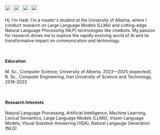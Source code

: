 
[<img src="https://raw.githubusercontent.com/FortAwesome/Font-Awesome/6.x/svgs/brands/github.svg" width="25" height="25">](https://github.com/Hadishh)
[<img src="https://raw.githubusercontent.com/FortAwesome/Font-Awesome/6.x/svgs/brands/x-twitter.svg" width="25" height="25">](https://twitter.com/hadishhh) 
[<img src="https://raw.githubusercontent.com/FortAwesome/Font-Awesome/6.x/svgs/brands/linkedin.svg" width="25" height="25">](https://www.linkedin.com/in/hadi-sheikhi/)
[<img src="https://raw.githubusercontent.com/FortAwesome/Font-Awesome/6.x/svgs/solid/envelope.svg" width="25" height="25">](mailto:hsheikhi@ualberta.ca)

Hi, I'm Hadi.
I'm a master's student at the University of Alberta, where I conduct research on Large Language Models (LLMs) and cutting-edge Natural Language Processing (NLP) technologies like chatbots. My passion for research drives me to explore the rapidly evolving world of AI and its transformative impact on communication and technology.

</br>

#### Education
M. Sc., Computer Science, University of Alberta, 2023—2025 (expected).\
B. Sc., Computer Engineering, Iran University of Science and Technology, 2018-2023

</br>

#### Research Interests
Natural Language Processing, Artificial Intelligence, Machine Learning, Lexical Semantics, Large Language Models (LLMS), Vision-Language Models, Visual Question Answering (VQA), Natural Langauge Generation (NLG)

